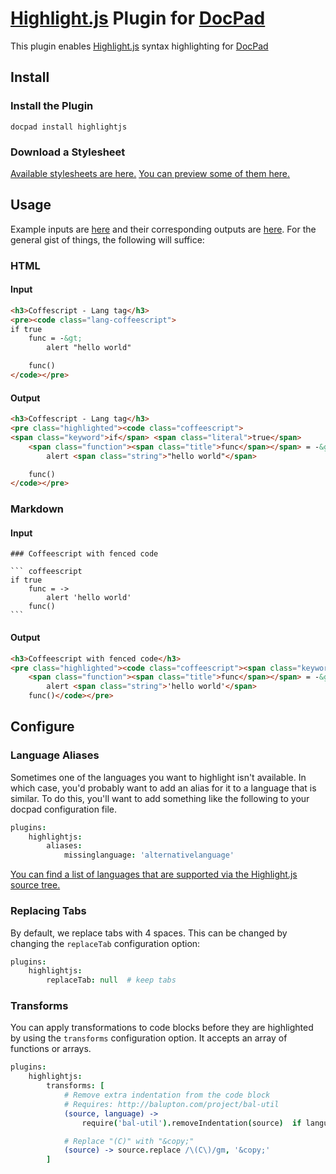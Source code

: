 # [Highlight.js](https://github.com/isagalaev/highlight.js) Plugin for [DocPad](http://docpad.org)

<!-- BADGES -->

This plugin enables [Highlight.js](https://github.com/isagalaev/highlight.js) syntax highlighting for [DocPad](https://docpad.org)


## Install

### Install the Plugin

```
docpad install highlightjs
```

### Download a Stylesheet

[Available stylesheets are here.](https://github.com/isagalaev/highlight.js/tree/7.5/src/styles) [You can preview some of them here.](http://softwaremaniacs.org/media/soft/highlight/test.html)


## Usage

Example inputs are [here](https://github.com/docpad/docpad-plugin-highlightjs/tree/master/test/src/documents) and their corresponding outputs are [here](https://github.com/docpad/docpad-plugin-highlightjs/tree/master/test/out-expected). For the general gist of things, the following will suffice:

### HTML

#### Input

``` html
<h3>Coffescript - Lang tag</h3>
<pre><code class="lang-coffeescript">
if true
	func = -&gt;
		alert "hello world"

	func()
</code></pre>
```

#### Output

``` html
<h3>Coffescript - Lang tag</h3>
<pre class="highlighted"><code class="coffeescript">
<span class="keyword">if</span> <span class="literal">true</span>
	<span class="function"><span class="title">func</span></span> = -&gt;
		alert <span class="string">"hello world"</span>

	func()
</code></pre>
```

### Markdown

#### Input

	### Coffeescript with fenced code

	``` coffeescript
	if true
		func = ->
			alert 'hello world'
		func()
	```

#### Output

``` html
<h3>Coffeescript with fenced code</h3>
<pre class="highlighted"><code class="coffeescript"><span class="keyword">if</span> <span class="literal">true</span>
	<span class="function"><span class="title">func</span></span> = -&gt;
		alert <span class="string">'hello world'</span>
	func()</code></pre>
```


## Configure

### Language Aliases
Sometimes one of the languages you want to highlight isn't available. In which case, you'd probably want to add an alias for it to a language that is similar. To do this, you'll want to add something like the following to your docpad configuration file.

``` coffee
plugins:
	highlightjs:
		aliases:
			missinglanguage: 'alternativelanguage'
```

[You can find a list of languages that are supported via the Highlight.js source tree.](https://github.com/isagalaev/highlight.js/tree/master/src/languages)


### Replacing Tabs
By default, we replace tabs with 4 spaces. This can be changed by changing the `replaceTab` configuration option:

``` coffee
plugins:
	highlightjs:
		replaceTab: null  # keep tabs
```


### Transforms

You can apply transformations to code blocks before they are highlighted by using the `transforms` configuration option. It accepts an array of functions or arrays.

``` coffee
plugins:
	highlightjs:
		transforms: [
			# Remove extra indentation from the code block
			# Requires: http://balupton.com/project/bal-util
			(source, language) ->
				require('bal-util').removeIndentation(source)  if language in ['bash','coffeescript']

			# Replace "(C)" with "&copy;"
			(source) -> source.replace /\(C\)/gm, '&copy;'
		]
```

<!-- HISTORY -->

<!-- CONTRIBUTE -->

<!-- BACKERS -->

<!-- LICENSE -->
